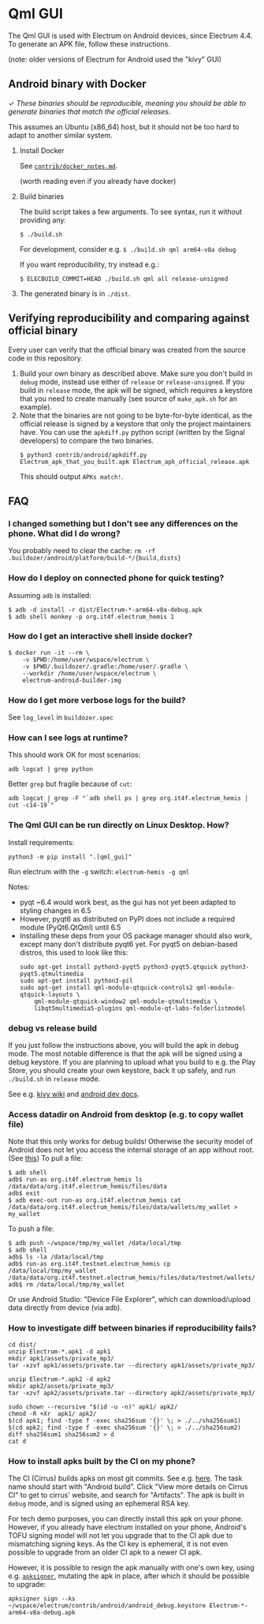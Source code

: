 # Qml GUI

The Qml GUI is used with Electrum on Android devices, since Electrum 4.4.
To generate an APK file, follow these instructions.

(note: older versions of Electrum for Android used the "kivy" GUI)

## Android binary with Docker

✓ _These binaries should be reproducible, meaning you should be able to generate
   binaries that match the official releases._

This assumes an Ubuntu (x86_64) host, but it should not be too hard to adapt to another
similar system.

1. Install Docker

    See [`contrib/docker_notes.md`](../docker_notes.md).

    (worth reading even if you already have docker)

2. Build binaries

    The build script takes a few arguments. To see syntax, run it without providing any:
    ```
    $ ./build.sh
    ```
    For development, consider e.g. `$ ./build.sh qml arm64-v8a debug`

    If you want reproducibility, try instead e.g.:
    ```
    $ ELECBUILD_COMMIT=HEAD ./build.sh qml all release-unsigned
    ```

3. The generated binary is in `./dist`.


## Verifying reproducibility and comparing against official binary

Every user can verify that the official binary was created from the source code in this
repository.

1. Build your own binary as described above.
   Make sure you don't build in `debug` mode,
   instead use either of `release` or `release-unsigned`.
   If you build in `release` mode, the apk will be signed, which requires a keystore
   that you need to create manually (see source of `make_apk.sh` for an example).
2. Note that the binaries are not going to be byte-for-byte identical, as the official
   release is signed by a keystore that only the project maintainers have.
   You can use the `apkdiff.py` python script (written by the Signal developers) to compare
   the two binaries.
    ```
    $ python3 contrib/android/apkdiff.py Electrum_apk_that_you_built.apk Electrum_apk_official_release.apk
    ```
   This should output `APKs match!`.


## FAQ

### I changed something but I don't see any differences on the phone. What did I do wrong?
You probably need to clear the cache: `rm -rf .buildozer/android/platform/build-*/{build,dists}`


### How do I deploy on connected phone for quick testing?
Assuming `adb` is installed:
```
$ adb -d install -r dist/Electrum-*-arm64-v8a-debug.apk
$ adb shell monkey -p org.it4f.electrum_hemis 1
```


### How do I get an interactive shell inside docker?
```
$ docker run -it --rm \
    -v $PWD:/home/user/wspace/electrum \
    -v $PWD/.buildozer/.gradle:/home/user/.gradle \
    --workdir /home/user/wspace/electrum \
    electrum-android-builder-img
```


### How do I get more verbose logs for the build?
See `log_level` in `buildozer.spec`


### How can I see logs at runtime?
This should work OK for most scenarios:
```
adb logcat | grep python
```
Better `grep` but fragile because of `cut`:
```
adb logcat | grep -F "`adb shell ps | grep org.it4f.electrum_hemis | cut -c14-19`"
```


### The Qml GUI can be run directly on Linux Desktop. How?
Install requirements:
```
python3 -m pip install ".[qml_gui]"
```

Run electrum with the `-g` switch: `electrum-hemis -g qml`

Notes:

- pyqt ~6.4 would work best, as the gui has not yet been adapted to styling changes in 6.5
- However, pyqt6 as distributed on PyPI does not include a required module (PyQt6.QtQml) until 6.5
- Installing these deps from your OS package manager should also work,
  except many don't distribute pyqt6 yet.
  For pyqt5 on debian-based distros, this used to look like this:
  ```
  sudo apt-get install python3-pyqt5 python3-pyqt5.qtquick python3-pyqt5.qtmultimedia
  sudo apt-get install python3-pil
  sudo apt-get install qml-module-qtquick-controls2 qml-module-qtquick-layouts \
      qml-module-qtquick-window2 qml-module-qtmultimedia \
      libqt5multimedia5-plugins qml-module-qt-labs-folderlistmodel
  ```


### debug vs release build
If you just follow the instructions above, you will build the apk
in debug mode. The most notable difference is that the apk will be
signed using a debug keystore. If you are planning to upload
what you build to e.g. the Play Store, you should create your own
keystore, back it up safely, and run `./build.sh` in `release` mode.

See e.g. [kivy wiki](https://github.com/kivy/kivy/wiki/Creating-a-Release-APK)
and [android dev docs](https://developer.android.com/studio/build/building-cmdline#sign_cmdline).

### Access datadir on Android from desktop (e.g. to copy wallet file)
Note that this only works for debug builds! Otherwise the security model
of Android does not let you access the internal storage of an app without root.
(See [this](https://stackoverflow.com/q/9017073))
To pull a file:
```
$ adb shell
adb$ run-as org.it4f.electrum_hemis ls /data/data/org.it4f.electrum_hemis/files/data
adb$ exit
$ adb exec-out run-as org.it4f.electrum_hemis cat /data/data/org.it4f.electrum_hemis/files/data/wallets/my_wallet > my_wallet
```
To push a file:
```
$ adb push ~/wspace/tmp/my_wallet /data/local/tmp
$ adb shell
adb$ ls -la /data/local/tmp
adb$ run-as org.it4f.testnet.electrum_hemis cp /data/local/tmp/my_wallet /data/data/org.it4f.testnet.electrum_hemis/files/data/testnet/wallets/
adb$ rm /data/local/tmp/my_wallet
```

Or use Android Studio: "Device File Explorer", which can download/upload data directly from device (via adb).

### How to investigate diff between binaries if reproducibility fails?
```
cd dist/
unzip Electrum-*.apk1 -d apk1
mkdir apk1/assets/private_mp3/
tar -xzvf apk1/assets/private.tar --directory apk1/assets/private_mp3/

unzip Electrum-*.apk2 -d apk2
mkdir apk2/assets/private_mp3/
tar -xzvf apk2/assets/private.tar --directory apk2/assets/private_mp3/

sudo chown --recursive "$(id -u -n)" apk1/ apk2/
chmod -R +Xr  apk1/ apk2/
$(cd apk1; find -type f -exec sha256sum '{}' \; > ./../sha256sum1)
$(cd apk2; find -type f -exec sha256sum '{}' \; > ./../sha256sum2)
diff sha256sum1 sha256sum2 > d
cat d
```

### How to install apks built by the CI on my phone?

The CI (Cirrus) builds apks on most git commits.
See e.g. [here](https://github.com/spesmilo/electrum/runs/9272252577).
The task name should start with "Android build".
Click "View more details on Cirrus CI" to get to cirrus' website, and search for "Artifacts".
The apk is built in `debug` mode, and is signed using an ephemeral RSA key.

For tech demo purposes, you can directly install this apk on your phone.
However, if you already have electrum installed on your phone, Android's TOFU signing model
will not let you upgrade that to the CI apk due to mismatching signing keys. As the CI key
is ephemeral, it is not even possible to upgrade from an older CI apk to a newer CI apk.

However, it is possible to resign the apk manually with one's own key, using
e.g. [`apksigner`](https://developer.android.com/studio/command-line/apksigner),
mutating the apk in place, after which it should be possible to upgrade:
```
apksigner sign --ks ~/wspace/electrum/contrib/android/android_debug.keystore Electrum-*-arm64-v8a-debug.apk
```
